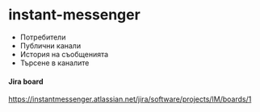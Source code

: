 # instant-messenger
 * Потребители
 * Публични канали
 * История на съобщенията
 * Търсене в каналите

#### Jira board
https://instantmessenger.atlassian.net/jira/software/projects/IM/boards/1
